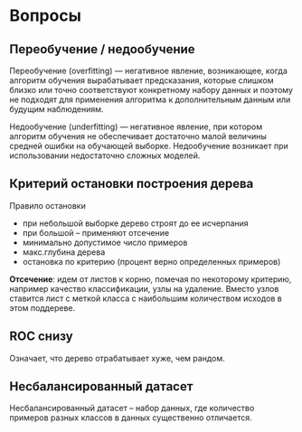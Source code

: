 # Вопросы

## Переобучение / недообучение

Переобучение (overfitting) — негативное явление, возникающее, когда алгоритм обучения вырабатывает предсказания, которые слишком близко или точно соответствуют конкретному набору данных и поэтому не подходят для применения алгоритма к дополнительным данным или будущим наблюдениям.

Недообучение (underfitting) — негативное явление, при котором алгоритм обучения не обеспечивает достаточно малой величины средней ошибки на обучающей выборке. Недообучение возникает при использовании недостаточно сложных моделей.

## Критерий остановки построения дерева

Правило остановки

- при небольшой выборке дерево строят до ее исчерпания
- при большой – применяют отсечение
- минимально допустимое число примеров
- макс.глубина дерева
- остановка по критерию (процент верно определенных примеров)

**Отсечение**: идем от листов к корню, помечая по некоторому критерию, например качество классификации, узлы на удаление. Вместо узлов ставится лист с меткой класса с наибольшим количеством исходов в этом поддереве.

## ROC снизу

Означает, что дерево отрабатывает хуже, чем рандом.

## Несбалансированный датасет

Несбалансированный датасет – набор данных, где количество примеров разных классов в данных существенно отличается.
